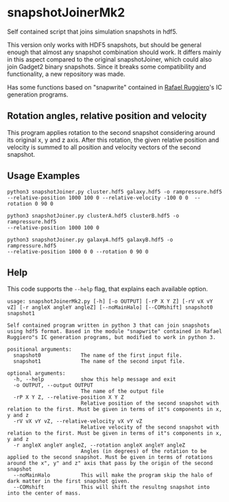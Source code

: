 # snapshotJoinerMk2

Self contained script that joins simulation snapshots in hdf5.

This version only works with HDF5 snapshots, but should be general enough that almost any snapshot combination should work. It differs mainly in this aspect compared to the original snapshotJoiner, which could also join Gadget2 binary snapshots. Since it breaks some compatibility and functionality, a new repository was made.

Has some functions based on "snapwrite" contained in [Rafael Ruggiero](https://ruggiero.github.io/)'s IC generation programs.


## Rotation angles, relative position and velocity

This program applies rotation to the second snapshot considering around its original x, y and z axis. After this rotation, the given relative position and velocity is summed to all position and velocity vectors of the second snapshot.





## Usage Examples

```
python3 snapshotJoiner.py cluster.hdf5 galaxy.hdf5 -o rampressure.hdf5
--relative-position 1000 100 0 --relative-velocity -100 0 0  --rotation 0 90 0
```

```
python3 snapshotJoiner.py clusterA.hdf5 clusterB.hdf5 -o rampressure.hdf5
--relative-position 1000 100 0
```

```
python3 snapshotJoiner.py galaxyA.hdf5 galaxyB.hdf5 -o rampressure.hdf5
--relative-position 1000 0 0 --rotation 0 90 0
```


## Help
This code supports the `--help` flag, that explains each available option.

```
usage: snapshotJoinerMk2.py [-h] [-o OUTPUT] [-rP X Y Z] [-rV vX vY vZ] [-r angleX angleY angleZ] [--noMainHalo] [--COMshift] snapshot0 snapshot1

Self contained program written in python 3 that can join snapshots using hdf5 format. Based in the module "snapwrite" contained in Rafael Ruggiero"s IC generation programs, but modified to work in python 3.

positional arguments:
  snapshot0             The name of the first input file.
  snapshot1             The name of the second input file.

optional arguments:
  -h, --help            show this help message and exit
  -o OUTPUT, --output OUTPUT
                        The name of the output file
  -rP X Y Z, --relative-position X Y Z
                        Relative position of the second snapshot with relation to the first. Must be given in terms of it"s components in x, y and z
  -rV vX vY vZ, --relative-velocity vX vY vZ
                        Relative velocity of the second snapshot with relation to the first. Must be given in terms of it"s components in x, y and z
  -r angleX angleY angleZ, --rotation angleX angleY angleZ
                        Angles (in degrees) of the rotation to be applied to the second snapshot. Must be given in terms of rotations around the x", y" and z" axis that pass by the origin of the second snapshot
  --noMainHalo          This will make the program skip the halo of dark matter in the first snapshot given.
  --COMshift            This will shift the resultng snapshot into into the center of mass.
```
